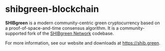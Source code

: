 # shibgreen-blockchain

**SHIBgreen** is a modern community-centric green cryptocurrency based on a proof-of-space-and-time consensus algorithm. It is a community-supported fork of the [SHIBgreen Network](https://github.com/SHIBgreenNetwork/shibgreen-blockchain) codebase.

For more information, see our website and downloads at https://shib.green.
